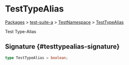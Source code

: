# TestTypeAlias

[Packages](/) &gt; [test-suite-a](/test-suite-a/) &gt; [TestNamespace](/test-suite-a/testnamespace-namespace/) &gt; [TestTypeAlias](/test-suite-a/testnamespace-namespace/testtypealias-typealias/)

Test Type-Alias

## Signature {#testtypealias-signature}

```typescript
type TestTypeAlias = boolean;
```

